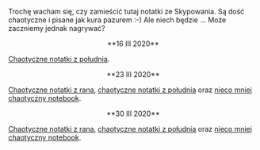 Trochę wacham się, czy zamieścić tutaj notatki ze Skypowania. 
Są dość chaotyczne i pisane jak kura pazurem :-) Ale niech będzie ... 
Może zaczniemy jednak nagrywać?

<center>
**16 III 2020**
</center>

[Chaotyczne notatki z południa](---ThisDir---/algebra_16_03_2020.pdf).

<center>
**23 III 2020**
</center>

[Chaotyczne notatki z rana](---ThisDir---/algebra_23_03_2020_rano.pdf),
[chaotyczne notatki z południa](---ThisDir---/algebra_23_03_2020_poludnie.pdf)
oraz [nieco mniej chaotyczny notebook](---ThisDir---/algebra_23_03_2020_send.nb).

<center>
**30 III 2020**
</center>

[Chaotyczne notatki z rana](---ThisDir---/algebra_30_03_2020_rano.pdf),
[chaotyczne notatki z południa](---ThisDir---/algebra_30_03_2020_poludnie.pdf)
oraz [nieco mniej chaotyczny notebook](---ThisDir---/algebra_30_03_2020_rano.nb).

